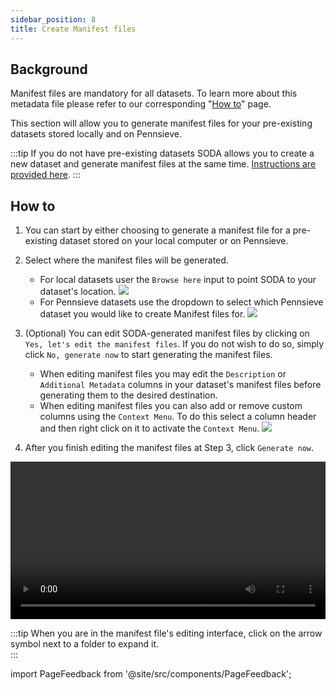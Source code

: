 ```yaml
---
sidebar_position: 8
title: Create Manifest files
---
```


## Background

Manifest files are mandatory for all datasets. To learn more about this metadata file please refer to our corresponding "[How to](../how-to/how-to-structure-the-manifest-metadata-file.md)" page.

This section will allow you to generate manifest files for your pre-existing datasets stored locally and on Pennsieve.

:::tip
If you do not have pre-existing datasets SODA allows you to create a new dataset and generate manifest files at the same time. [Instructions are provided here](../prepare-dataset/organize-dataset.md).
:::

## How to

1. You can start by either choosing to generate a manifest file for a pre-existing dataset stored on your local computer or on Pennsieve.
2. Select where the manifest files will be generated.
   - For local datasets user the `Browse here` input to point SODA to your dataset's location.
     ![](https://github.com/fairdataihub/SODA-for-SPARC/raw/main/docs/documentation/Prepare-metadata/Manifest/manifest-local-dataset.PNG?raw=true)
   - For Pennsieve datasets use the dropdown to select which Pennsieve dataset you would like to create Manifest files for.
     ![](https://github.com/fairdataihub/SODA-for-SPARC/raw/main/docs/documentation/Prepare-metadata/Manifest/manifest-pennsieve.PNG?raw=true)
3. (Optional) You can edit SODA-generated manifest files by clicking on `Yes, let's edit the manifest files`. If you do not wish to do so, simply click `No, generate now` to start generating the manifest files.
    - When editing manifest files you may edit the `Description` or `Additional Metadata` columns in your dataset's manifest files before generating them to the desired destination.
    - When editing manifest files you can also add or remove custom columns using the `Context Menu`. To do this select a column header and then right click on it to activate the `Context Menu`.
      ![](https://github.com/fairdataihub/SODA-for-SPARC/raw/main/docs/documentation/Prepare-metadata/Manifest/insert-columns.png?raw=true)

4. After you finish editing the manifest files at Step 3, click `Generate now`.

<video
   controls
   autoPlay
   loop
   width="100%"
   src="https://github.com/fairdataihub/SODA-for-SPARC/raw/main/docs/documentation/Videos/manifest.mp4"
/>

:::tip
When you are in the manifest file's editing interface, click on the arrow symbol next to a folder to expand it.  
:::

import PageFeedback from '@site/src/components/PageFeedback';

<PageFeedback />

